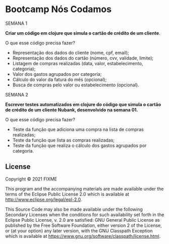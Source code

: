 # Bootcamp Nós Codamos

SEMANA 1

**Criar um código em clojure que simula o cartão de crédito de um cliente**.

O que esse código precisa fazer?

* Representação dos dados do cliente (nome, cpf, email);
* Representação dos dados do cartão (número, cvv, validade, limite);
* Listagem de compras realizadas (data, valor, estabelecimento, categoria);
* Valor dos gastos agrupados por categoria;
* Cálculo do valor da fatura do mês (opcional);
* Busca de compras pelo valor ou estabelecimento (opcional).

SEMANA 2

**Escrever testes automatizados em clojure do código que simula o cartão de crédito de um cliente Nubank, desenvolvido na semana 01.**

O que esse código precisa fazer?

* Teste da função que adiciona uma compra na lista de compras realizadas;
* Teste da função que lista as compras realizadas;
* Teste da função que realiza o cálculo dos gastos agrupados por categoria.

## License

Copyright © 2021 FIXME

This program and the accompanying materials are made available under the
terms of the Eclipse Public License 2.0 which is available at
http://www.eclipse.org/legal/epl-2.0.

This Source Code may also be made available under the following Secondary
Licenses when the conditions for such availability set forth in the Eclipse
Public License, v. 2.0 are satisfied: GNU General Public License as published by
the Free Software Foundation, either version 2 of the License, or (at your
option) any later version, with the GNU Classpath Exception which is available
at https://www.gnu.org/software/classpath/license.html.
